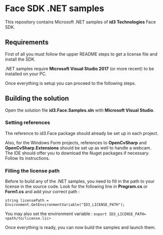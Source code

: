 # Face SDK .NET samples

This repository contains Microsoft .NET samples of **id3 Technologies** Face SDK.

## Requirements

First of all you must follow the upper README steps to get a license file and install the SDK.

.NET samples require **Microsoft Visual Studio 2017** (or more recent) to be installed on your PC.

Once everything is setup you can proceed to the following steps.

## Building the solution

Open the solution file **id3.Face.Samples.sln** with **Microsoft Visual Studio**.

### Setting references

The reference to id3.Face package should already be set up in each project.

Also, for the Windows Form projects, references to **OpenCvSharp** and **OpenCvSharp.Extensions** should be set up as well to handle a webcam. The IDE should offer you to download the Nuget packages if necessary. Follow its instructions.

### Filling the license path

Before to build any of the .NET samples, you need to fill in the path to your license in the source code. Look for the following line in **Program.cs** or **Form1.cs** and add your correct path :

    string licensePath = Environment.GetEnvironmentVariable("ID3_LICENSE_PATH");
    
You may also set the environment variable : `export ID3_LICENSE_PATH=<path/to/license.lic>`

Once everything is ready, you can now build the samples and launch them.